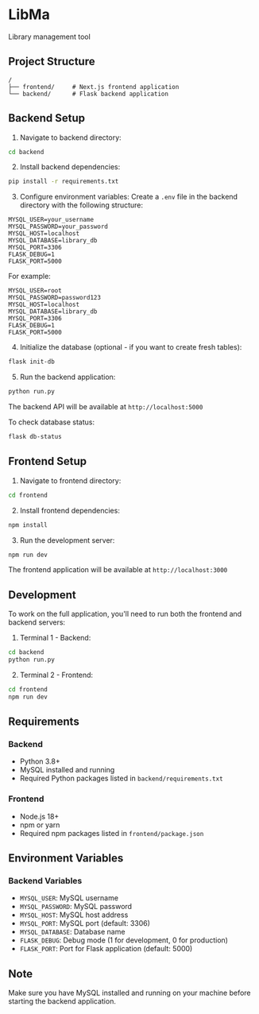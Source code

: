 # LibMa
Library management tool

## Project Structure
```
/
├── frontend/     # Next.js frontend application
└── backend/      # Flask backend application
```

## Backend Setup

1. Navigate to backend directory:
```bash
cd backend
```

2. Install backend dependencies:
```bash
pip install -r requirements.txt
```

3. Configure environment variables:
Create a `.env` file in the backend directory with the following structure:
```env
MYSQL_USER=your_username
MYSQL_PASSWORD=your_password
MYSQL_HOST=localhost
MYSQL_DATABASE=library_db
MYSQL_PORT=3306
FLASK_DEBUG=1
FLASK_PORT=5000
```

For example:
```env
MYSQL_USER=root
MYSQL_PASSWORD=password123
MYSQL_HOST=localhost
MYSQL_DATABASE=library_db
MYSQL_PORT=3306
FLASK_DEBUG=1
FLASK_PORT=5000
```

4. Initialize the database (optional - if you want to create fresh tables):
```bash
flask init-db
```

5. Run the backend application:
```bash
python run.py
```

The backend API will be available at `http://localhost:5000`

To check database status:
```bash
flask db-status
```

## Frontend Setup

1. Navigate to frontend directory:
```bash
cd frontend
```

2. Install frontend dependencies:
```bash
npm install
```

3. Run the development server:
```bash
npm run dev
```

The frontend application will be available at `http://localhost:3000`

## Development

To work on the full application, you'll need to run both the frontend and backend servers:

1. Terminal 1 - Backend:
```bash
cd backend
python run.py
```

2. Terminal 2 - Frontend:
```bash
cd frontend
npm run dev
```

## Requirements

### Backend
- Python 3.8+
- MySQL installed and running
- Required Python packages listed in `backend/requirements.txt`

### Frontend
- Node.js 18+
- npm or yarn
- Required npm packages listed in `frontend/package.json`

## Environment Variables

### Backend Variables
- `MYSQL_USER`: MySQL username
- `MYSQL_PASSWORD`: MySQL password
- `MYSQL_HOST`: MySQL host address
- `MYSQL_PORT`: MySQL port (default: 3306)
- `MYSQL_DATABASE`: Database name
- `FLASK_DEBUG`: Debug mode (1 for development, 0 for production)
- `FLASK_PORT`: Port for Flask application (default: 5000)

## Note
Make sure you have MySQL installed and running on your machine before starting the backend application.